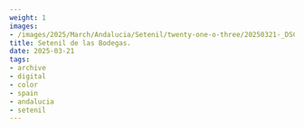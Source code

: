 ```yaml
---
weight: 1
images:
- /images/2025/March/Andalucia/Setenil/twenty-one-o-three/20250321-_DSC8538.jpg
title: Setenil de las Bodegas.
date: 2025-03-21
tags:
- archive
- digital
- color
- spain
- andalucia
- setenil
---
```


